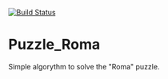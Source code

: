 [![Build Status](https://travis-ci.org/zr123/Puzzle_Roma.svg?branch=master)](https://travis-ci.org/zr123/Puzzle_Roma)
# Puzzle_Roma
Simple algorythm to solve the "Roma" puzzle.
